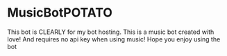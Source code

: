# MusicBotPOTATO
This bot is CLEARLY for my bot hosting. This is a music bot created with love! And requires no api key when using music! Hope you enjoy using the bot
